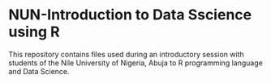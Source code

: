 # NUN-Introduction to Data Sscience using R
This repository contains files used during an introductory session with students of the Nile University of Nigeria, Abuja to R programming language and Data Science.
